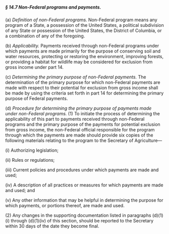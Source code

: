 ##### § 14.7 Non-Federal programs and payments. #####

(a) *Definition of non-Federal programs.* Non-Federal program means any program of a State, a possession of the United States, a political subdivision of any State or possession of the United States, the District of Columbia, or a combination of any of the foregoing.

(b) *Applicability.* Payments received through non-Federal programs under which payments are made primarily for the purpose of conserving soil and water resources, protecting or restoring the environment, improving forests, or providing a habitat for wildlife may be considered for exclusion from gross income under part 14.

(c) *Determining the primary purpose of non-Federal payments.* The determination of the primary purpose for which non-Federal payments are made with respect to their potential for exclusion from gross income shall be made by using the criteria set forth in part 14 for determining the primary purpose of Federal payments.

(d) *Procedure for determining the primary purpose of payments made under non-Federal programs.* (1) To initiate the process of determining the applicability of this part to payments received through non-Federal programs and the primary purpose of the payments for potential exclusion from gross income, the non-Federal official responsible for the program through which the payments are made should provide six copies of the following materials relating to the program to the Secretary of Agriculture—

(i) Authorizing legislation;

(ii) Rules or regulations;

(iii) Current policies and procedures under which payments are made and used;

(iv) A description of all practices or measures for which payments are made and used; and

(v) Any other information that may be helpful in determining the purpose for which payments, or portions thereof, are made and used.

(2) Any changes in the supporting documentation listed in paragraphs (d)(1)(i) through (d)(1)(iv) of this section, should be reported to the Secretary within 30 days of the date they become final.